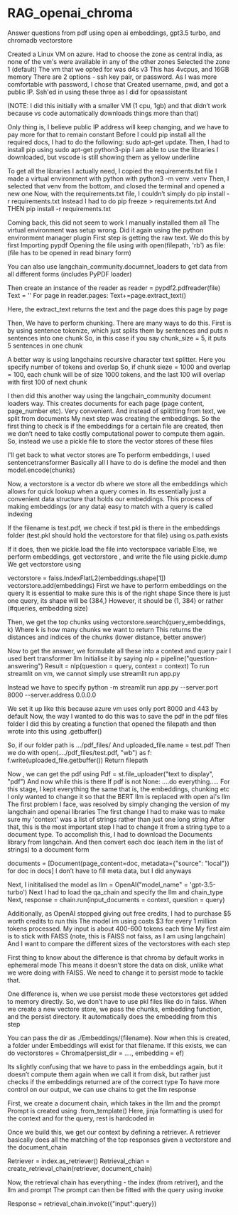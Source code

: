 # RAG_openai_chroma
Answer questions from pdf using open ai embeddings, gpt3.5 turbo, and chromadb vectorstore


Created a Linux VM on azure. 
Had to choose the zone as central india, as none of the vm's were available in any of the other zones
Selected the zone 1 (default)
The vm that we opted for was d4s v3
This has 4vcpus, and 16GB memory
There are 2 options - ssh key pair, or password. As I was more comfortable with password, I chose that
Created username, pwd, and got a public IP.
Ssh'ed in using these three as I did for opsassistant
 
(NOTE: I did this initially with a smaller VM (1 cpu, 1gb) and that didn’t work because vs code automatically downloads things more than that)
 
Only thing is, I believe public IP address will keep changing, and we have to pay more for that to remain constant
Before I could pip install all the required docs, I had to do the following:
sudo apt-get update.
Then, I had to install pip using sudo apt-get python3-pip
I am able to use the libraries I downloaded, but vscode is still showing them as yellow underline
 
To get all the libraries I actually need, I copied the requirements.txt file
I made a virtual environment with python with python3 -m venv .venv
Then, I selected that venv from the bottom, and closed the terminal and opened a new one
Now, with the requirements.txt file, I couldn’t simply do pip install -r requirements.txt
Instead I had to do pip freeze > requirements.txt
And THEN pip install -r requirements.txt
 
Coming back, this did not seem to work
I manually installed them all
The virtual environment was setup wrong. Did it again using the python environment manager plugin
First step is getting the raw text. We do this by first
Importing pypdf
Opening the file using with open(filepath, 'rb') as file: (file has to be opened in read binary form)
 
You can also use langchain_community.documnet_loaders to get data from all different forms
(includes PyPDF loader)
 
Then create an instance of the reader as reader = pypdf2.pdfreader(file)
Text = ''
For page in reader.pages:
Text+=page.extract_text()
 
Here, the extract_text returns the text and the page does this page by page
 
Then,
We have to perform chunking. There are many ways to do this. 
First is by using sentence tokenize, which just splits them by sentences and puts n sentences into one chunk
So, in this case if you say chunk_size = 5, it puts 5 sentences in one chunk
 
A better way is using langchains recursive character text splitter. Here you specify number of tokens and overlap
So, if chunk sieze = 1000 and overlap = 100, each chunk will be of size 1000 tokens, and the last 100 will overlap with first 100 of next chunk
 
I then did this another way using the langchain_community document loaders way. This creates documents for each page (page content, page_number etc). Very convenient. And instead of splittting from text, we split from documents
My next step was creating the embeddings. So the first thing to check is if the embeddings for a certain file are created, then we don’t need to take costly computational power to compute them again. So, instead we use a pickle file to store the vector stores of these files
 
I'll get back to what vector stores are
To perform embeddings, I used sentencetransformer
Basically all I have to do is define the model and then model.encode(chunks)
 
Now, a vectorstore is a vector db where we store all the embeddings which allows for quick lookup when a query comes in. Its essentially just a convenient data structure that holds our embeddings. This process of making embeddings (or any data) easy to match with a query is called indexing
 
If the filename is test.pdf, we check if test.pkl is there in the embeddings folder (test.pkl should hold the vectorstore for that file) using os.path.exists
 
If it does, then we pickle.load the file into vectorspace variable
Else, we perform embeddings, get vectorstore , and write the file using pickle.dump
We get vectorstore using 
 
vectorstore = faiss.IndexFlatL2(embeddings.shape[1])
vectorstore.add(embeddings)
First we have to perform embeddings on the query
It is essential to make sure this is of the right shape
Since there is just one query, its shape will be (384,)
However, it should be (1, 384) or rather (#queries, embedding size)
 
Then, we get the top chunks using vectorstore.search(query_embeddings, k)
Where k is how many chunks we want to return
This returns the distances and indices of the chunks  (lower distance, better answer)
 
Now to get the answer, we formulate all these into a context and query pair
I used bert transformer llm
Initialise it by saying nlp = pipeline("question-answering")
Result = nlp(question = query, context =  context)
To run streamlit on vm, we cannot simply use streamlit run app.py
 
Instead we have to specify
python -m streamlit run app.py --server.port 8000 --server.address 0.0.0.0
 
We set it up like this because azure vm uses only port 8000 and 443 by default
Now, the way I wanted to do this was to save the pdf in the pdf files folder
I did this by creating a function that opened the filepath and then wrote into this using .getbuffer()
 
So, if our folder path is …/pdf_files/
And uploaded_file.name = test.pdf
Then we do with open(…./pdf_files/test.pdf, "wb") as f:
f.write(uploaded_file.getbuffer())
Return filepath
 
Now , we can get the pdf using
Pdf = st.file_uploader("text to display", "pdf")
And now while this is there
If pdf is not None:
….do everything…..
For this stage, I kept everything the same that is, the embeddings, chunking etc
I only wanted to change it so that the BERT llm is replaced with open ai's llm
The first problem I face, was resolved by simply changing the version of my langchain and openai libraries
The first change I had to make was to make sure my 'context' was a list of strings rather than just one long string
After that, this is the most important step
I had to change it from a string type to a document type. To accomplish this, I had to download the Documents library from langchain. And then convert each doc (each item in the list of strings) to a document form
 
 
documents = [Document(page_content=doc, metadata={"source": "local"}) for doc in docs]
I don’t have to fill meta data, but I did anyways
 
Next, I inititalised the model as llm = OpenAI("model_name" = 'gpt-3.5-turbo')
Next I had to load the qa_chain and specify the llm and chain_type
Next, response = chain.run(input_documents = context, question = query)
 
Additionally, as OpenAI stopped giving out free credits, I had to purchase $5 worth credits to run this
The model im using costs $3 for every 1 million tokens processed. My input is about 400-600 tokens each time
My first aim is to stick with FAISS (note, this is FAISS not faiss, as I am using langchain)
And I want to compare the different sizes of the vectorstores with each step
 
First thing to know about the difference is that chroma by default works in ephemeral mode
This means it doesn’t store the data on disk, unlike what we were doing with FAISS. We need to change it to persist mode to tackle that.
 
One difference is, when we use persist mode these vectorstores get added to memory directly. So, we don’t have to use pkl files like  do in faiss. When we create a new vectore store, we pass the chunks, embedding function, and the persist directory. It automatically does the embedding from this step
 
You can pass the dir as ./Embeddings/{filename}. Now when this is created, a folder under Embeddings will exist for that filename. If this exists, we can do vectorstores = Chroma(persist_dir = …., embedding = ef)
 
Its slightly confusing that we have to pass in the embeddings again, but it doesn’t compute them again when we call it from disk, but rather just checks if the embeddings returned are of the correct type
To have more control on our output, we can use chains to get the llm response
 
First, we create a document chain, which takes in the llm and the prompt
Prompt is created using .from_template()
Here, jinja formatting is used for the context and for the query, rest is hardcoded in
 
Once we build this, we get our context by defining a retriever. A retriever basically does all the matching of the top responses given a vectorstore and the document_chain
 
Retriever = index.as_retriever()
Retrieval_chian = create_retrieval_chain(retriever, document_chain)
 
Now, the retrieval chain has everything - the index (from retriver), and the llm and prompt
The prompt can then be fitted with the query using invoke
 
Response = retrieval_chain.invoke({"input":query})



